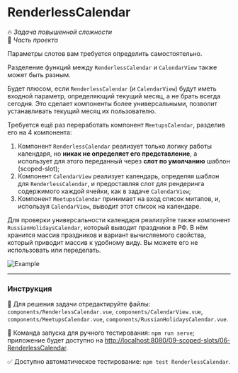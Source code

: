 # RenderlessCalendar

🔥 _Задача повышенной сложности_<br />
💼 _Часть проекта_

<!--start_statement-->
Параметры слотов вам требуется определить самостоятельно. 

Разделение функций между `RenderlessCalendar` и `CalendarView` также может быть разным. 

Будет плюсом, если `RenderlessCalendar` (и  `CalendarView`) будут иметь входной параметр, определяющий текущий месяц, а не брать всегда сегодня. Это сделает компоненты более универсальными, позволит устанавливать текущий месяц их пользователю.


Требуется ещё раз переработать компонент `MeetupsCalendar`, разделив его на 4 компонента:
1. Компонент `RenderlessCalendar` реализует только логику работы календаря, но **никак не определяет его представление**, а использует для этого переданный через **слот по умолчанию** шаблон (scoped-slot);
2. Компонент `CalendarView` реализует календарь, определяя шаблон для `RenderlessCalendar`, и предоставляя слот для рендеринга содержимого каждой ячейки, как в задаче `CalendarView`;
3. Компонент `MeetupsCalendar` принимает на вход список митапов, и, используя `CalendarView`, выводит этот список на календаре.

Для проверки универсальности календаря реализуйте также компонент `RussianHolidaysCalendar`, который выводит праздники в РФ.
В нём хранится массив праздников и вариант вычисляемого свойства, который приводит массив к удобному виду. Вы можете его не использовать или переделать.

<img src="https://i.imgur.com/xWgh9fv.png" alt="Example" />
<!--end_statement-->

---

### Инструкция

📝 Для решения задачи отредактируйте файлы: `components/RenderlessCalendar.vue`, `components/CalendarView.vue`, `components/MeetupsCalendar.vue`, `components/RussianHolidaysCalendar.vue`.

🚀 Команда запуска для ручного тестирования: `npm run serve`;<br>
приложение будет доступно на [http://localhost:8080/09-scoped-slots/06-RenderlessCalendar](http://localhost:8080/09-scoped-slots/06-RenderlessCalendar).

✅ Доступно автоматическое тестирование: `npm test RenderlessCalendar`.
